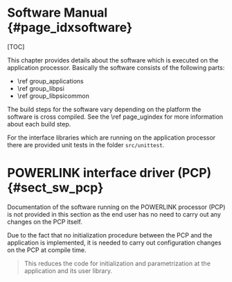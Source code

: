 Software Manual {#page_idxsoftware}
============

[TOC]

This chapter provides details about the software which is executed on the
application processor. Basically the software consists of the following parts:
- \ref group_applications
- \ref group_libpsi
- \ref group_libpsicommon

The build steps for the software vary depending on the platform the software is
cross compiled. See the \ref page_ugindex for more information about each build
step.

For the interface libraries which are running on the application processor there
are provided unit tests in the folder `src/unittest`.

# POWERLINK interface driver (PCP)  {#sect_sw_pcp}
Documentation of the software running on the POWERLINK processor (PCP) is
not provided in this section as the end user has no need to carry out any changes
on the PCP itself.

Due to the fact that no initialization procedure between the PCP and the application
is implemented, it is needed to carry out configuration changes on the PCP at compile
time.

> This reduces the code for initialization and parametrization at the application
> and its user library.
